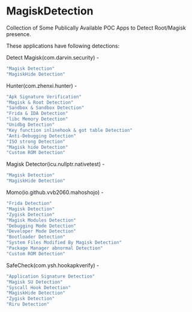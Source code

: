# MagiskDetection
Collection of Some Publically Available POC Apps to Detect Root/Magisk presence. 

These applications have following detections:

Detect Magisk(com.darvin.security) -
```sh
"Magisk Detection"
"MagiskHide Detection"
```

Hunter(com.zhenxi.hunter) -
```sh
"Apk Signature Verification"
"Magisk & Root Detection"
"Sandbox & Sandbox Detection"
"Frida & IDA Detection"
"libc Memory Detection"
"Unidbg Detection"
"Key function inlinehook & got table Detection"
"Anti-Debugging Detection"
"ISO strong Detection"
"Magisk hide Detection"
"Custom ROM Detection"
```

Magisk Detector(icu.nullptr.nativetest) -
```sh
"Magisk Detection"
"MagiskHide Detection"
```

Momo(io.github.vvb2060.mahoshojo) -
```sh
"Frida Detection"
"Magisk Detection"
"Zygisk Detection"
"Magisk Modules Detection"
"Debugging Mode Detection"
"Developer Mode Detection"
"Bootloader Detection"
"System Files Modified By Magisk Detection"
"Package Manager abnormal Detection"
"Custom ROM Detection"
``` 

SafeCheck(com.ysh.hookapkverify) -
```sh
"Application Signature Detection"
"Magisk SU Detection"
"Syscall Hook Detection"
"MagiskHide Detection"
"Zygisk Detection"
"Riru Detection"
```
